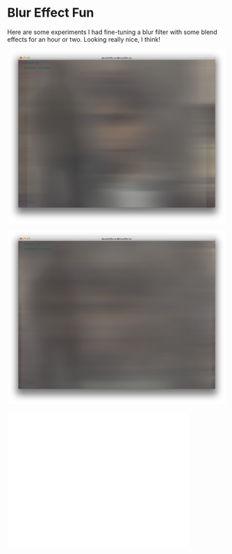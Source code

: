 Blur Effect Fun
===============

Here are some experiments I had fine-tuning a blur filter with some blend effects for an hour or two. Looking really nice, I think!

![](../project_images/post5/blurfun1.png)

![](../project_images/post5/blurfun2.png)

<iframe width="420" height="315" src="//www.youtube.com/embed/3RCKmZ7LOJ0" frameborder="0" allowfullscreen></iframe>